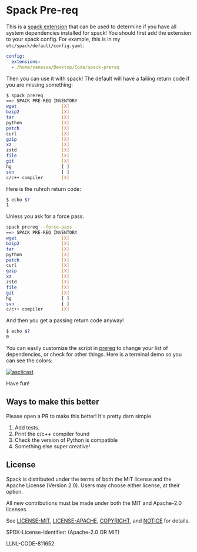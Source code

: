 # Spack Pre-req

This is a [spack extension](https://spack.readthedocs.io/en/latest/extensions.html)
that can be used to determine if you have all system dependencies installed for spack!
You should first add the extension to your spack config. For example, this is in
my `etc/spack/default/config.yaml`:

```yaml
config:
  extensions:
  - /home/vanessa/Desktop/Code/spack-prereq
```

Then you can use it with spack! The default will have a failing return code if
you are missing something:

```bash
$ spack prereq
==> SPACK PRE-REQ INVENTORY
wget                 [X]
bzip2                [X]
tar                  [X]
python               [X]
patch                [X]
curl                 [X]
gzip                 [X]
xz                   [X]
zstd                 [X]
file                 [X]
git                  [X]
hg                   [ ]
svn                  [ ]
c/c++ compiler       [X]
```

Here is the ruhroh return code:

```bash
$ echo $?
1
```

Unless you ask for a force pass.

```bash
spack prereq --force-pass
==> SPACK PRE-REQ INVENTORY
wget                 [X]
bzip2                [X]
tar                  [X]
python               [X]
patch                [X]
curl                 [X]
gzip                 [X]
xz                   [X]
zstd                 [X]
file                 [X]
git                  [X]
hg                   [ ]
svn                  [ ]
c/c++ compiler       [X]
```
And then you get a passing return code anyway!

```bash
$ echo $?
0
```

You can easily customize the script in [prereq](prereq/cmd/prereq.py) to change your
list of dependencies, or check for other things. Here is a terminal demo so you can
see the colors:

[![asciicast](https://asciinema.org/a/426954.svg)](https://asciinema.org/a/426954?speed=2)

Have fun!


## Ways to make this better

Please open a PR to make this better! It's pretty darn simple.

1. Add tests.
2. Print the c/c++ compiler found
3. Check the version of Python is compatible
4. Something else super creative!


## License

Spack is distributed under the terms of both the MIT license and the
Apache License (Version 2.0). Users may choose either license, at their
option.

All new contributions must be made under both the MIT and Apache-2.0
licenses.

See [LICENSE-MIT](https://github.com/spack/spack/blob/develop/LICENSE-MIT),
[LICENSE-APACHE](https://github.com/spack/spack/blob/develop/LICENSE-APACHE),
[COPYRIGHT](https://github.com/spack/spack/blob/develop/COPYRIGHT), and
[NOTICE](https://github.com/spack/spack/blob/develop/NOTICE) for details.

SPDX-License-Identifier: (Apache-2.0 OR MIT)

LLNL-CODE-811652
